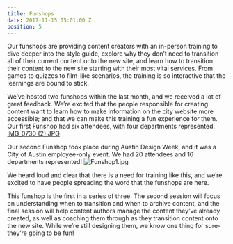 ```yaml
---
title: Funshops
date: 2017-11-15 05:01:00 Z
position: 5
---
```


Our funshops are providing content creators with an in-person training to dive deeper into the style guide, explore why they don’t need to transition all of their current content onto the new site, and learn how to transition their content to the new site starting with their most vital services. From games to quizzes to film-like scenarios, the training is so interactive that the learnings are bound to stick. 

We’ve hosted two funshops within the last month, and we received a lot of great feedback. We’re excited that the people responsible for creating content want to learn how to make information on the city website more accessible; and that we can make this training a fun experience for them. Our first Funshop had six attendees, with four departments represented. 
[IMG_0730 (2).JPG](/uploads/IMG_0730%20(2).JPG)

Our second Funshop took place during Austin Design Week, and it was a City of Austin employee-only event. We had 20 attendees and 16 departments represented! 
![Funshop1.jpg](/uploads/Funshop1.jpg)

We heard loud and clear that there is a need for training like this, and we’re excited to have people spreading the word that the funshops are here.

This funshop is the first in a series of three. The second session will focus on understanding when to transition and when to archive content, and the final session will help content authors manage the content they’ve already created, as well as coaching them through as they transition content onto the new site. While we’re still designing them, we know one thing for sure- they’re going to be fun!